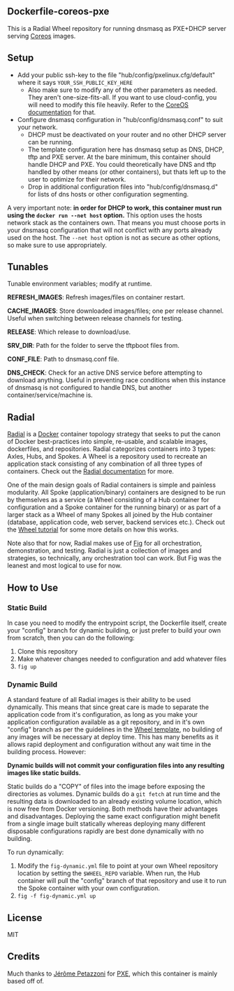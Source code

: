 ## Dockerfile-coreos-pxe

This is a Radial Wheel repository for running dnsmasq as PXE+DHCP server serving
[Coreos][coreos] images.

## Setup
* Add your public ssh-key to the file "hub/config/pxelinux.cfg/default"
  where it says `YOUR_SSH_PUBLIC_KEY_HERE`
  * Also make sure to modify any of the other parameters as needed. They aren't
    one-size-fits-all. If you want to use cloud-config, you will need to modify
    this file heavily. Refer to the [CoreOS documentation][pxedocs] for that.
* Configure dnsmasq configuration in "hub/config/dnsmasq.conf" to suit your network.
    * DHCP must be deactivated on your router and no other DHCP server can be
      running.
    * The template configuration here has dnsmasq setup as DNS, DHCP, tftp and
      PXE server. At the bare minimum, this container should handle DHCP and
      PXE. You could theoretically have DNS and tftp handled by other means (or
      other containers), but thats left up to the user to optimize for their
      network.
    * Drop in additional configuration files into "hub/config/dnsmasq.d" for
      lists of dns hosts or other configuration segmenting.

A very important note: **in order for DHCP to work, this container must run
using the `docker run --net host` option.** This option uses the hosts network
stack as the containers own. That means you must choose ports in your dnsmasq
configuration that will not conflict with any ports already used on the host.
The `--net host` option is not as secure as other options, so make sure to use
appropriately. 

[coreos]: https://coreos.com/
[pxedocs]: https://coreos.com/docs/running-coreos/bare-metal/booting-with-pxe/

## Tunables

Tunable environment variables; modify at runtime.

**REFRESH_IMAGES**: Refresh images/files on container restart.

**CACHE_IMAGES**: Store downloaded images/files; one per release channel. Useful
when switching between release channels for testing.

**RELEASE**: Which release to download/use.

**SRV_DIR**: Path for the folder to serve the tftpboot files from. 

**CONF_FILE**: Path to dnsmasq.conf file.

**DNS_CHECK**: Check for an active DNS service before attempting to download
anything. Useful in preventing race conditions when this instance of dnsmasq is
not configured to handle DNS, but another container/service/machine is.

## Radial

[Radial][radial] is a [Docker][docker] container topology strategy that
seeks to put the canon of Docker best-practices into simple, re-usable, and
scalable images, dockerfiles, and repositories. Radial categorizes containers
into 3 types: Axles, Hubs, and Spokes. A Wheel is a repository used to recreate
an application stack consisting of any combination of all three types of
containers. Check out the [Radial documentation][radialdocs] for more.

One of the main design goals of Radial containers is simple and painless
modularity. All Spoke (application/binary) containers are designed to be run by
themselves as a service (a Wheel consisting of a Hub container for configuration
and a Spoke container for the running binary) or as part of a larger stack as a
Wheel of many Spokes all joined by the Hub container (database, application
code, web server, backend services etc.). Check out the [Wheel
tutorial][wheel-template] for some more details on how this works.

Note also that for now, Radial makes use of [Fig][fig] for all orchestration,
demonstration, and testing. Radial is just a collection of images and
strategies, so technically, any orchestration tool can work. But Fig was the
leanest and most logical to use for now. 

[wheel-template]: https://github.com/radial/template-wheel
[fig]: http://www.fig.sh
[docker]: http://docker.io/
[radial]: https://github.com/radial
[radialdocs]: http://radial.viewdocs.io/docs

## How to Use
### Static Build

In case you need to modify the entrypoint script, the Dockerfile itself, create
your "config" branch for dynamic building, or just prefer to build your own from
scratch, then you can do the following:

1. Clone this repository
2. Make whatever changes needed to configuration and add whatever files
3. `fig up`

### Dynamic Build

A standard feature of all Radial images is their ability to be used dynamically.
This means that since great care is made to separate the application code from
it's configuration, as long as you make your application configuration available
as a git repository, and in it's own "config" branch as per the guidelines in
the [Wheel template][wheel-template], no building of any images will be
necessary at deploy time. This has many benefits as it allows rapid deployment
and configuration without any wait time in the building process. However:

**Dynamic builds will not commit your configuration files into any
resulting images like static builds.**

Static builds do a "COPY" of files into the image before exposing the
directories as volumes. Dynamic builds do a `git fetch` at run time and the
resulting data is downloaded to an already existing volume location, which is
now free from Docker versioning. Both methods have their advantages and
disadvantages. Deploying the same exact configuration might benefit from a
single image built statically whereas deploying many different disposable 
configurations rapidly are best done dynamically with no building.

To run dynamically:

1. Modify the `fig-dynamic.yml` file to point at your own Wheel repository
   location by setting the `$WHEEL_REPO` variable. When run, the Hub container
   will pull the "config" branch of that repository and use it to run the Spoke
   container with your own configuration.
3. `fig -f fig-dynamic.yml up`

## License

MIT

## Credits

Much thanks to [Jérôme Petazzoni](https://github.com/jpetazzo) for
[PXE](https://github.com/jpetazzo/pxe), which this container is mainly based off
of. 
